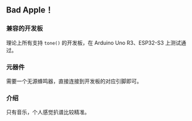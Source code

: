 ## Bad Apple！

### 兼容的开发板

理论上所有支持 `tone()` 的开发板，在 Arduino Uno R3、ESP32-S3 上测试通过。

### 元器件

需要一个无源蜂鸣器，直接连接到开发板的对应引脚即可。

### 介绍

只有音乐，个人感觉扒谱比较精准。
